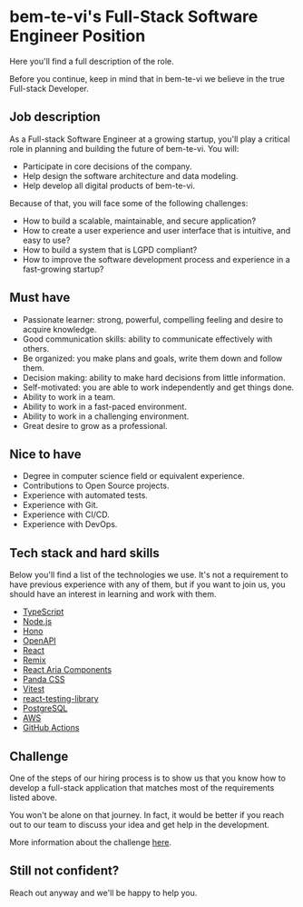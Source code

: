 # bem-te-vi's Full-Stack Software Engineer Position

Here you'll find a full description of the role.

Before you continue, keep in mind that in bem-te-vi we believe in the true Full-stack Developer.

## Job description

As a Full-stack Software Engineer at a growing startup, you'll play a critical role in planning and
building the future of bem-te-vi. You will:

- Participate in core decisions of the company.
- Help design the software architecture and data modeling.
- Help develop all digital products of bem-te-vi.

Because of that, you will face some of the following challenges:

- How to build a scalable, maintainable, and secure application?
- How to create a user experience and user interface that is intuitive, and easy to use?
- How to build a system that is LGPD compliant?
- How to improve the software development process and experience in a fast-growing startup?

## Must have

- Passionate learner: strong, powerful, compelling feeling and desire to acquire knowledge.
- Good communication skills: ability to communicate effectively with others.
- Be organized: you make plans and goals, write them down and follow them.
- Decision making: ability to make hard decisions from little information.
- Self-motivated: you are able to work independently and get things done.
- Ability to work in a team.
- Ability to work in a fast-paced environment.
- Ability to work in a challenging environment.
- Great desire to grow as a professional.

## Nice to have

- Degree in computer science field or equivalent experience.
- Contributions to Open Source projects.
- Experience with automated tests.
- Experience with Git.
- Experience with CI/CD.
- Experience with DevOps.

## Tech stack and hard skills

Below you'll find a list of the technologies we use.
It's not a requirement to have previous experience with any of them, but if you want to join us, you should have an interest in learning and work with them.

- [TypeScript](https://www.typescriptlang.org/)
- [Node.js](https://nodejs.org/)
- [Hono](https://hono.dev/)
- [OpenAPI](https://www.openapis.org/)
- [React](https://reactjs.org/)
- [Remix](https://remix.run/)
- [React Aria Components](https://react-spectrum.adobe.com/react-aria/)
- [Panda CSS](https://panda-css.com/)
- [Vitest](https://vitest.dev/)
- [react-testing-library](https://testing-library.com/docs/react-testing-library/intro/)
- [PostgreSQL](https://www.postgresql.org/)
- [AWS](https://aws.amazon.com/)
- [GitHub Actions](https://github.com/features/actions/)

## Challenge

One of the steps of our hiring process is to show us that you know how to develop a full-stack application that matches most of the requirements listed above.

You won't be alone on that journey. In fact, it would be better if you reach out to our team to discuss your idea and get help in the development.

More information about the challenge [here](https://github.com/BemteviSeguros/jobs/blob/main/Challenge.md).

## Still not confident?

Reach out anyway and we'll be happy to help you.
